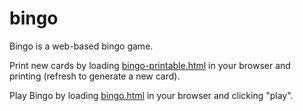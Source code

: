# bingo

Bingo is a web-based bingo game.

Print new cards by loading [bingo-printable.html](https://rawgit.com/cmcculloh/bingo/master/bingo-printable.html) in your browser and printing (refresh to generate a new card).

Play Bingo by loading [bingo.html](https://rawgit.com/cmcculloh/bingo/master/bingo.html) in your browser and clicking "play".